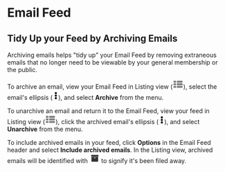 # Email Feed

<span id="gv-4feed-6feedarchive"></span>
## Tidy Up your Feed by Archiving Emails

Archiving emails helps "tidy up" your Email Feed by removing extraneous
emails that no longer need to be viewable by your general membership or
the public.

To archive an email, view your Email Feed in Listing view (<img src="/docimages/listing-view-icon.png" height="22">), select the
email's ellipsis (<img src="/docimages/ellipsis.png" height="22">),
and select **Archive** from the menu.

To unarchive an email and return it to the Email Feed, view your feed
in Listing view (<img src="/docimages/listing-view-icon.png" height="22">), click the archived email's ellipsis (<img src="/docimages/ellipsis.png" height="22">), and select **Unarchive** from the menu.

To include archived emails in your feed, click **Options** in the Email
Feed header and select **Include archived emails**.
In the Listing view, archived emails will be identified with <img src="/docimages/archive-icon.png" height="22">
to signify it's been filed away.



